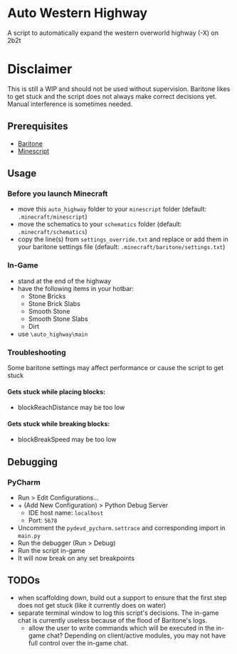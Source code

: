 # Auto Western Highway

A script to automatically expand the western overworld highway (-X) on 2b2t

# Disclaimer

This is still a WIP and should not be used without supervision. Baritone likes to get stuck and the script does not always make correct decisions yet. Manual interference is sometimes needed.

## Prerequisites
- [Baritone](https://github.com/cabaletta/baritone)
- [Minescript](https://github.com/maxuser0/minescript)

## Usage

### Before you launch Minecraft

- move this `auto_highway` folder to your `minescript` folder (default: `.minecraft/minescript`)
- move the schematics to your `schematics` folder (default: `.minecraft/schematics`)
- copy the line(s) from `settings_override.txt` and replace or add them in your baritone settings file (default: `.minecraft/baritone/settings.txt`)

### In-Game

- stand at the end of the highway
- have the following items in your hotbar:
  - Stone Bricks
  - Stone Brick Slabs
  - Smooth Stone
  - Smooth Stone Slabs
  - Dirt
- use `\auto_highway\main`

### Troubleshooting
Some baritone settings may affect performance or cause the script to get stuck

#### Gets stuck while placing blocks:
- blockReachDistance may be too low

#### Gets stuck while breaking blocks:
- blockBreakSpeed may be too low

## Debugging

### PyCharm

- Run > Edit Configurations...
- \+ (Add New Configuration) > Python Debug Server
  - IDE host name: `localhost`
  - Port: `5678`
- Uncomment the `pydevd_pycharm.settrace` and corresponding import in `main.py`
- Run the debugger (Run > Debug)
- Run the script in-game
- It will now break on any set breakpoints

## TODOs

- when scaffolding down, build out a support to ensure that the first step does not get stuck (like it currently does on water)
- separate terminal window to log this script's decisions. The in-game chat is currently useless because of the flood of Baritone's logs.
  - allow the user to write commands which will be executed in the in-game chat? Depending on client/active modules, you may not have full control over the in-game chat.